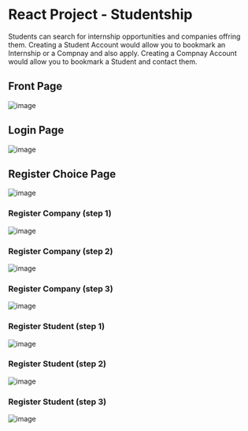# React Project - Studentship

Students can search for internship opportunities and companies offring them.
Creating a Student Account would allow you to bookmark an Internship or a Compnay and also apply.
Creating a Compnay Account would allow you to bookmark a Student and contact them.

## Front Page
![image](https://user-images.githubusercontent.com/77002111/190658242-98d5b9f4-3dd7-48f6-88a4-62f465e6db88.png)

## Login Page
![image](https://user-images.githubusercontent.com/77002111/190658568-dcc90b07-86b5-43c2-8262-f8501553e472.png)

## Register Choice Page
![image](https://user-images.githubusercontent.com/77002111/190658686-9d0d626a-b4af-4212-88bb-1480f157f325.png)

### Register Company (step 1)
![image](https://user-images.githubusercontent.com/77002111/190658896-0b2bd60e-339d-4824-9478-727b25bb76ac.png)

### Register Company (step 2)
![image](https://user-images.githubusercontent.com/77002111/190658989-bf5cf7a4-b409-4a8d-8b0d-75cc68fd927b.png)

### Register Company (step 3)
![image](https://user-images.githubusercontent.com/77002111/190659069-ff2383b0-2458-4005-9c51-c359af5ab553.png)

### Register Student (step 1)
![image](https://user-images.githubusercontent.com/77002111/190659331-f20f65c6-a3eb-4be5-b70c-3d5837f1cce9.png)

### Register Student (step 2)
![image](https://user-images.githubusercontent.com/77002111/190659407-e6ce533a-3d5d-4c34-8c43-03d50f23465b.png)

### Register Student (step 3)
![image](https://user-images.githubusercontent.com/77002111/190659520-070cf286-c35f-41d2-892a-0efafb810d70.png)


